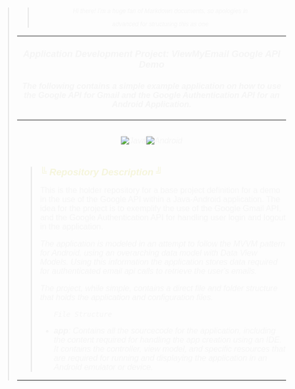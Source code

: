 <body style="font-family: Consolas, sans-serif; font-weight: normal; font-size: 12pt; color: beige">

<blockquote style="font-style: italic; color: whitesmoke"> <blockquote style="font-style: italic; color: whitesmoke; font-size: 9pt; text-align: center"> Hi there! I’m a huge fan of Markdown documents, so apologies in

advanced for structuring this as one </blockquote>

***

<h3 style="text-align: center; font-size: large"> Application Development Project: ViewMyEmail Google API Demo</h3>

<h4 style="text-align: center; font-size: medium"> The following contains a simple example application on how to use the Google API for Gmail and the Google Authentication API for an Android Application.</h4>

***

<div style="display: flex; justify-content: center; align-content: center">

![Java](https://img.shields.io/badge/java-%23ED8B00.svg?style=for-the-badge&logo=openjdk&logoColor=white)



![Android](https://img.shields.io/badge/Android-02569B?style=for-the-badge&logo=android&logoColor=white)

</div>

<blockquote style="font-style: italic; color: whitesmoke">

<h2 style="color: beige; font-size: 14pt">&boxUR; Repository Description &boxUL;  </h2>

<p style="font-style: normal">
This is the holder repository for a base project definition for a demo in the use of the Google API within a Java-Android application. The idea for the project is to exemplify the use of the Google Gmail API, and the Google Authentication API for handling user login and logout in the application. 

The application is modeled in an attempt to follow the MVVM pattern for Android, using an overarching data model with Data View Models. Using this information the application stores data required for authenticated email api calls to retrieve the user's emails.

The project, while simple, contains a direct file and folder structure that holds the application and configuration files.
</p>

<ul>

<code>File Structure</code>

<li><b>app</b>: Contains all the sourcecode for the application, including the content required for handling the app creation using an IDE. It contains the controller, view model, and specific resources that are required for running and displaying the application in an Android emulator or device.</li>
</ul>

</blockquote>

***


</body>
